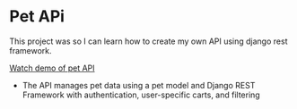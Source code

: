 # Pet APi

This project was so I can learn how to create my own API using django rest framework.

[Watch demo of pet API](https://drive.google.com/file/d/1iWuZa6O9MG8SfSomhKtt0Kf5PvE6_mzS/view?usp=sharing)

- The API manages pet data using a pet model and Django REST Framework with authentication, user-specific carts, and filtering